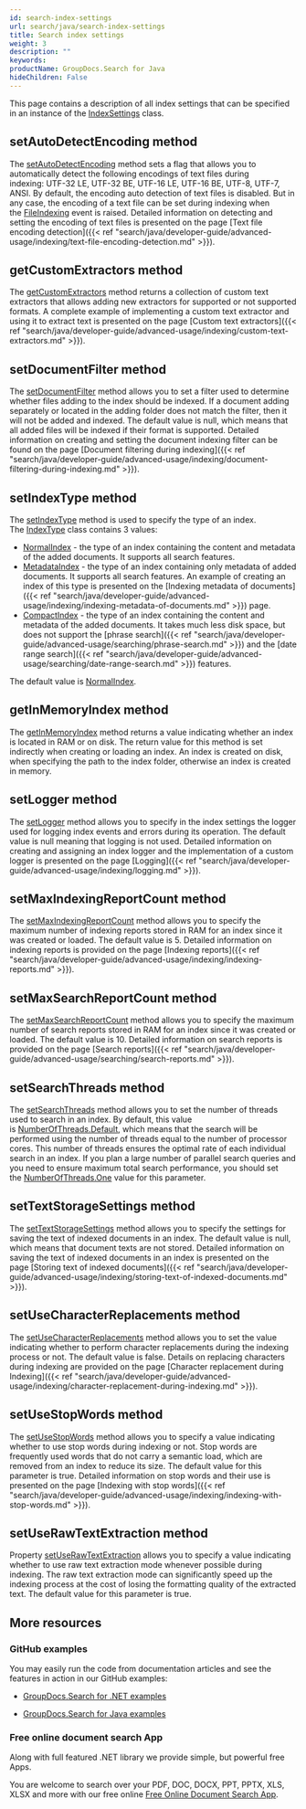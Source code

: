 ```yaml
---
id: search-index-settings
url: search/java/search-index-settings
title: Search index settings
weight: 3
description: ""
keywords: 
productName: GroupDocs.Search for Java
hideChildren: False
---
```

This page contains a description of all index settings that can be specified in an instance of the [IndexSettings](https://apireference.groupdocs.com/search/java/com.groupdocs.search/IndexSettings) class.

## setAutoDetectEncoding method

The [setAutoDetectEncoding](https://apireference.groupdocs.com/search/java/com.groupdocs.search/IndexSettings#setAutoDetectEncoding(boolean)) method sets a flag that allows you to automatically detect the following encodings of text files during indexing: UTF-32 LE, UTF-32 BE, UTF-16 LE, UTF-16 BE, UTF-8, UTF-7, ANSI. By default, the encoding auto detection of text files is disabled. But in any case, the encoding of a text file can be set during indexing when the [FileIndexing](https://apireference.groupdocs.com/search/java/com.groupdocs.search.events/EventHub#FileIndexing) event is raised. Detailed information on detecting and setting the encoding of text files is presented on the page [Text file encoding detection]({{< ref "search/java/developer-guide/advanced-usage/indexing/text-file-encoding-detection.md" >}}).

## getCustomExtractors method

The [getCustomExtractors](https://apireference.groupdocs.com/search/java/com.groupdocs.search/IndexSettings#getCustomExtractors()) method returns a collection of custom text extractors that allows adding new extractors for supported or not supported formats. A complete example of implementing a custom text extractor and using it to extract text is presented on the page [Custom text extractors]({{< ref "search/java/developer-guide/advanced-usage/indexing/custom-text-extractors.md" >}}).

## setDocumentFilter method

The [setDocumentFilter](https://apireference.groupdocs.com/search/java/com.groupdocs.search/IndexSettings#setDocumentFilter(com.groupdocs.search.DocumentFilter)) method allows you to set a filter used to determine whether files adding to the index should be indexed. If a document adding separately or located in the adding folder does not match the filter, then it will not be added and indexed. The default value is null, which means that all added files will be indexed if their format is supported. Detailed information on creating and setting the document indexing filter can be found on the page [Document filtering during indexing]({{< ref "search/java/developer-guide/advanced-usage/indexing/document-filtering-during-indexing.md" >}}).

## setIndexType method

The [setIndexType](https://apireference.groupdocs.com/search/java/com.groupdocs.search/IndexSettings#setIndexType(int)) method is used to specify the type of an index. The [IndexType](https://apireference.groupdocs.com/search/java/com.groupdocs.search.options/IndexType) class contains 3 values:

*   [NormalIndex](https://apireference.groupdocs.com/search/java/com.groupdocs.search.options/IndexType#NormalIndex) - the type of an index containing the content and metadata of the added documents. It supports all search features.
*   [MetadataIndex](https://apireference.groupdocs.com/search/java/com.groupdocs.search.options/IndexType#MetadataIndex) - the type of an index containing only metadata of added documents. It supports all search features. An example of creating an index of this type is presented on the [Indexing metadata of documents]({{< ref "search/java/developer-guide/advanced-usage/indexing/indexing-metadata-of-documents.md" >}}) page.
*   [CompactIndex](https://apireference.groupdocs.com/search/java/com.groupdocs.search.options/IndexType#CompactIndex) - the type of an index containing the content and metadata of the added documents. It takes much less disk space, but does not support the [phrase search]({{< ref "search/java/developer-guide/advanced-usage/searching/phrase-search.md" >}}) and the [date range search]({{< ref "search/java/developer-guide/advanced-usage/searching/date-range-search.md" >}}) features.

The default value is [NormalIndex](https://apireference.groupdocs.com/search/java/com.groupdocs.search.options/IndexType#NormalIndex).

## getInMemoryIndex method

The [getInMemoryIndex](https://apireference.groupdocs.com/search/java/com.groupdocs.search/IndexSettings#getInMemoryIndex()) method returns a value indicating whether an index is located in RAM or on disk. The return value for this method is set indirectly when creating or loading an index. An index is created on disk, when specifying the path to the index folder, otherwise an index is created in memory.

## setLogger method

The [setLogger](https://apireference.groupdocs.com/search/java/com.groupdocs.search/IndexSettings#setLogger(com.groupdocs.search.common.ILogger)) method allows you to specify in the index settings the logger used for logging index events and errors during its operation. The default value is null meaning that logging is not used. Detailed information on creating and assigning an index logger and the implementation of a custom logger is presented on the page [Logging]({{< ref "search/java/developer-guide/advanced-usage/indexing/logging.md" >}}).

## setMaxIndexingReportCount method

The [setMaxIndexingReportCount](https://apireference.groupdocs.com/search/java/com.groupdocs.search/IndexSettings#setMaxIndexingReportCount(int)) method allows you to specify the maximum number of indexing reports stored in RAM for an index since it was created or loaded. The default value is 5. Detailed information on indexing reports is provided on the page [Indexing reports]({{< ref "search/java/developer-guide/advanced-usage/indexing/indexing-reports.md" >}}).

## setMaxSearchReportCount method

The [setMaxSearchReportCount](https://apireference.groupdocs.com/search/java/com.groupdocs.search/IndexSettings#setMaxSearchReportCount(int)) method allows you to specify the maximum number of search reports stored in RAM for an index since it was created or loaded. The default value is 10. Detailed information on search reports is provided on the page [Search reports]({{< ref "search/java/developer-guide/advanced-usage/searching/search-reports.md" >}}).

## setSearchThreads method

The [setSearchThreads](https://apireference.groupdocs.com/search/java/com.groupdocs.search/IndexSettings#setSearchThreads(int)) method allows you to set the number of threads used to search in an index. By default, this value is [NumberOfThreads.Default](https://apireference.groupdocs.com/search/java/com.groupdocs.search.options/NumberOfThreads#Default), which means that the search will be performed using the number of threads equal to the number of processor cores. This number of threads ensures the optimal rate of each individual search in an index. If you plan a large number of parallel search queries and you need to ensure maximum total search performance, you should set the [NumberOfThreads.One](https://apireference.groupdocs.com/search/java/com.groupdocs.search.options/NumberOfThreads#One) value for this parameter.

## setTextStorageSettings method

The [setTextStorageSettings](https://apireference.groupdocs.com/search/java/com.groupdocs.search/IndexSettings#setTextStorageSettings(com.groupdocs.search.options.TextStorageSettings)) method allows you to specify the settings for saving the text of indexed documents in an index. The default value is null, which means that document texts are not stored. Detailed information on saving the text of indexed documents in an index is presented on the page [Storing text of indexed documents]({{< ref "search/java/developer-guide/advanced-usage/indexing/storing-text-of-indexed-documents.md" >}}).

## setUseCharacterReplacements method

The [setUseCharacterReplacements](https://apireference.groupdocs.com/search/java/com.groupdocs.search/IndexSettings#setUseCharacterReplacements(boolean)) method allows you to set the value indicating whether to perform character replacements during the indexing process or not. The default value is false. Details on replacing characters during indexing are provided on the page [Character replacement during Indexing]({{< ref "search/java/developer-guide/advanced-usage/indexing/character-replacement-during-indexing.md" >}}).

## setUseStopWords method

The [setUseStopWords](https://apireference.groupdocs.com/search/java/com.groupdocs.search/IndexSettings#setUseStopWords(boolean)) method allows you to specify a value indicating whether to use stop words during indexing or not. Stop words are frequently used words that do not carry a semantic load, which are removed from an index to reduce its size. The default value for this parameter is true. Detailed information on stop words and their use is presented on the page [Indexing with stop words]({{< ref "search/java/developer-guide/advanced-usage/indexing/indexing-with-stop-words.md" >}}).

## setUseRawTextExtraction method

Property [setUseRawTextExtraction](https://apireference.groupdocs.com/search/java/com.groupdocs.search/IndexSettings#setUseRawTextExtraction(boolean)) allows you to specify a value indicating whether to use raw text extraction  mode whenever possible during indexing. The raw text extraction mode can significantly speed up the indexing process at the cost of losing the  formatting quality of the extracted text. The default value for this  parameter is true.



## More resources

### GitHub examples

You may easily run the code from documentation articles and see the features in action in our GitHub examples:

*   [GroupDocs.Search for .NET examples](https://github.com/groupdocs-search/GroupDocs.Search-for-.NET)
    
*   [GroupDocs.Search for Java examples](https://github.com/groupdocs-search/GroupDocs.Search-for-Java)
    

### Free online document search App

Along with full featured .NET library we provide simple, but powerful free Apps.

You are welcome to search over your PDF, DOC, DOCX, PPT, PPTX, XLS, XLSX and more with our free online [Free Online Document Search App](https://products.groupdocs.app/search).
